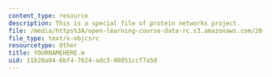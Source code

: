 ```yaml
---
content_type: resource
description: This is a special file of protein networks project.
file: /media/https%3A/open-learning-course-data-rc.s3.amazonaws.com/20-320-analysis-of-biomolecular-and-cellular-systems-fall-2012/11b28a046bf47624adc308051ccf7a5d_YOURNAMEHERE.m
file_type: text/x-objcsrc
resourcetype: Other
title: YOURNAMEHERE.m
uid: 11b28a04-6bf4-7624-adc3-08051ccf7a5d
---
```

